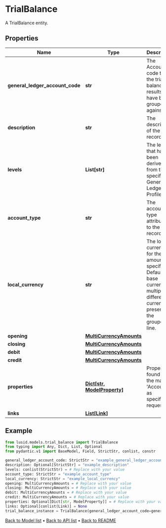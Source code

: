 # TrialBalance

A TrialBalance entity.
## Properties
Name | Type | Description | Notes
------------ | ------------- | ------------- | -------------
**general_ledger_account_code** | **str** | The Account code that the trial balance results have been grouped against. | 
**description** | **str** | The description of the record. | [optional] 
**levels** | **List[str]** | The levels that have been derived from the specified General Ledger Profile. | 
**account_type** | **str** | The account type attributed to the record. | 
**local_currency** | **str** | The local currency for the amounts specified. Defaults to base currency if multiple different currencies present in the grouped line. | 
**opening** | [**MultiCurrencyAmounts**](MultiCurrencyAmounts.md) |  | 
**closing** | [**MultiCurrencyAmounts**](MultiCurrencyAmounts.md) |  | 
**debit** | [**MultiCurrencyAmounts**](MultiCurrencyAmounts.md) |  | 
**credit** | [**MultiCurrencyAmounts**](MultiCurrencyAmounts.md) |  | 
**properties** | [**Dict[str, ModelProperty]**](ModelProperty.md) | Properties found on the mapped &#39;Account&#39;, as specified in request. | [optional] 
**links** | [**List[Link]**](Link.md) |  | [optional] 
## Example

```python
from lusid.models.trial_balance import TrialBalance
from typing import Any, Dict, List, Optional
from pydantic.v1 import BaseModel, Field, StrictStr, conlist, constr

general_ledger_account_code: StrictStr = "example_general_ledger_account_code"
description: Optional[StrictStr] = "example_description"
levels: conlist(StrictStr) = # Replace with your value
account_type: StrictStr = "example_account_type"
local_currency: StrictStr = "example_local_currency"
opening: MultiCurrencyAmounts = # Replace with your value
closing: MultiCurrencyAmounts = # Replace with your value
debit: MultiCurrencyAmounts = # Replace with your value
credit: MultiCurrencyAmounts = # Replace with your value
properties: Optional[Dict[str, ModelProperty]] = # Replace with your value
links: Optional[conlist(Link)] = None
trial_balance_instance = TrialBalance(general_ledger_account_code=general_ledger_account_code, description=description, levels=levels, account_type=account_type, local_currency=local_currency, opening=opening, closing=closing, debit=debit, credit=credit, properties=properties, links=links)

```

[Back to Model list](../README.md#documentation-for-models) &#8226; [Back to API list](../README.md#documentation-for-api-endpoints) &#8226; [Back to README](../README.md)

